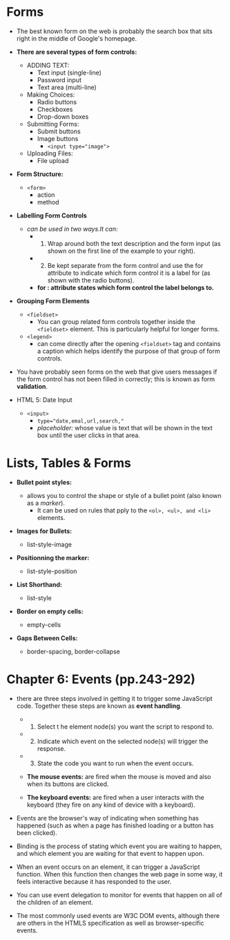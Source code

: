 # Forms 
- The best known form on the web is probably the search box that sits right in the middle of Google's homepage.

- **There are several types of form controls:**
  - ADDING TEXT:
    - Text input (single-line)
    - Password input
    - Text area (multi-line)
  - Making Choices:
    - Radio buttons
    - Checkboxes
    - Drop-down boxes
  - Submitting Forms:
    - Submit buttons
    - Image buttons
      - ` <input type="image"> `
  - Uploading Files:
    - File upload

- **Form Structure:**
  - `<form>`
    - action
    - method

- **Labelling Form Controls**
  - *can be used in two ways.It can:*
    - 1. Wrap around both the text description and the form input (as shown on the first line of the example to your right).
    - 2. Be kept separate from the form control and use the for attribute to indicate which form control it is a label for (as shown with the radio buttons).
    - **for : attribute states which form control the label belongs to.**

- **Grouping Form Elements**
  - `<fieldset>`
    - You can group related form controls together inside the `<fieldset>` element. This is particularly helpful for longer forms.
  - `<legend>`
    - can come directly after the opening `<fieldset>` tag and contains a caption which helps identify the purpose of that group of form  controls.

- You have probably seen forms on the web that give users messages if the form control has not been filled in correctly; this is known as form **validation**.

- HTML 5: Date Input
   - `<input>`
     - `type="date,emal,url,search,"`
     - *placeholder:* whose value is text that will be shown in the text box until the user clicks in that area.

# Lists, Tables & Forms 

- **Bullet point styles:**
  - allows you to control the shape or style of a bullet point (also known as a *marker*).
    - It can be used on rules that pply to the `<ol>, <ul>, and <li>` elements.

- **Images for Bullets:**
  - list-style-image

- **Positionning the marker:**
  - list-style-position

- **List Shorthand:**
  - list-style

- **Border on empty cells:**
  - empty-cells

- **Gaps Between Cells:**
  - border-spacing, border-collapse
   
# Chapter 6: Events (pp.243-292)

- there are three steps involved in getting it to trigger some JavaScript code. Together these steps are known as **event handling**.
   - 1. Select t he element node(s) you want the script to respond to.
   - 2. Indicate which event on the selected node(s) will trigger the response. 
   - 3. State the code you want to run when the event occurs. 

   - **The mouse events:** are fired when the mouse is moved and also when its buttons are clicked.
   - **The keyboard events:** are fired when a user interacts with the keyboard (they fire on any kind of device with a keyboard).

- Events are the browser's way of indicating when something has happened (such as when a page has finished loading or a button has been clicked).

- Binding is the process of stating which event you are waiting to happen, and which element you are waiting for that event to happen upon.
- When an event occurs on an element, it can trigger a JavaScript function. When this function then changes the web page in some way, it feels interactive because it has responded to the user.
- You can use event delegation to monitor for events that happen on all of the children of an element.
- The most commonly used events are W3C DOM events, although there are others in the HTMLS specification as well as browser-specific events.